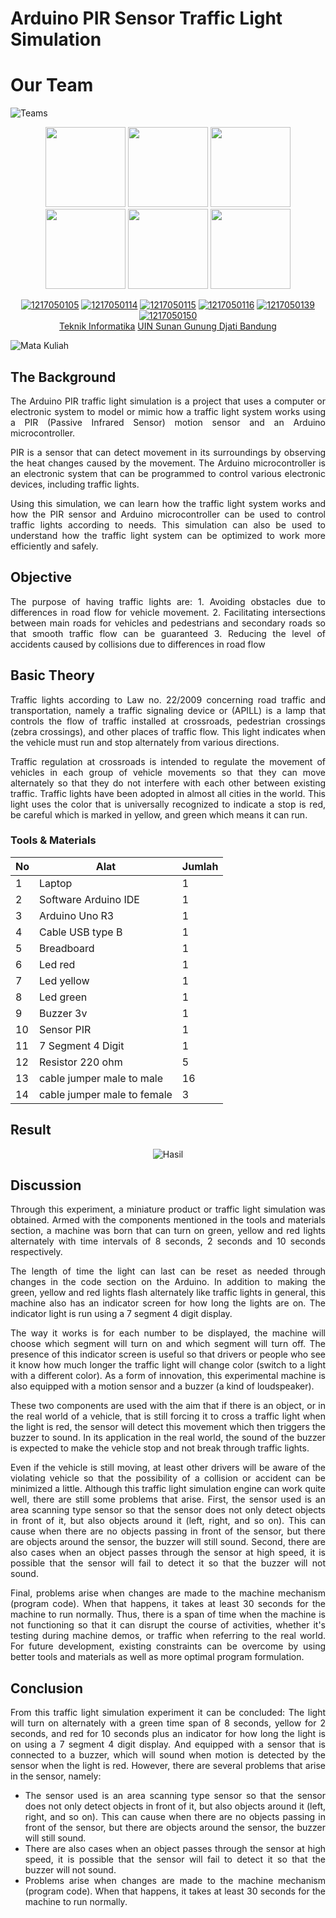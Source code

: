 # Arduino PIR Sensor Traffic Light Simulation

# Our Team
![Teams](https://img.shields.io/badge/Our%20Team-Team%208-blue)
<div align='center'>

<img src="https://instagram.fbdo9-1.fna.fbcdn.net/v/t51.2885-19/316864922_1852472991793656_7657030429392711616_n.jpg?stp=dst-jpg_s150x150&_nc_ht=instagram.fbdo9-1.fna.fbcdn.net&_nc_cat=100&_nc_ohc=6bShSt9gUl4AX_M78Bm&edm=ACWDqb8BAAAA&ccb=7-5&oh=00_AfCziw5_QgvYOAJmLqITmckwraFY2nNmK67bycs9NO0Slg&oe=63AB8F6B&_nc_sid=1527a3" width="128"/>
<img src="https://instagram.fbdo9-1.fna.fbcdn.net/v/t51.2885-19/239296862_976388269592842_7701204130071488712_n.jpg?stp=dst-jpg_s150x150&_nc_ht=instagram.fbdo9-1.fna.fbcdn.net&_nc_cat=110&_nc_ohc=7qnK_dO4vxYAX8Qq-eg&edm=ACWDqb8BAAAA&ccb=7-5&oh=00_AfDDRNqpSRtEau4Dthkfusr47LxjDUIjMYq4qJ2vysWC9Q&oe=63AC2FA8&_nc_sid=1527a3" width="128"/>
<img src="https://instagram.fbdo9-1.fna.fbcdn.net/v/t51.2885-19/298800735_1702441283465972_5123534441493860289_n.jpg?stp=dst-jpg_s150x150&_nc_ht=instagram.fbdo9-1.fna.fbcdn.net&_nc_cat=108&_nc_ohc=lxBq-jRc0BwAX_Prvzg&edm=AOQ1c0wBAAAA&ccb=7-5&oh=00_AfCMJNEv98taiCf35VuJJXtgD7qc7k9leov0Pwk93RpMGg&oe=63AB7076&_nc_sid=8fd12b" width="128"/>
<img src="https://instagram.fbdo9-1.fna.fbcdn.net/v/t51.2885-19/240412328_231453238899768_7360240309109024593_n.jpg?stp=dst-jpg_s150x150&_nc_ht=instagram.fbdo9-1.fna.fbcdn.net&_nc_cat=100&_nc_ohc=bVMASqiOYgYAX9QrEgY&edm=AOQ1c0wBAAAA&ccb=7-5&oh=00_AfDuNhEN74y5eUS1QenKgk7DUnvrNYZZqNoJfAc1RfVniw&oe=63AC7D08&_nc_sid=8fd12b" width="128"/>
<img src="https://instagram.fbdo9-1.fna.fbcdn.net/v/t51.2885-19/318978136_872552893784165_6489473548612371827_n.jpg?stp=dst-jpg_s150x150&_nc_ht=instagram.fbdo9-1.fna.fbcdn.net&_nc_cat=105&_nc_ohc=eDQ857ya1K0AX_9D15I&edm=AOQ1c0wBAAAA&ccb=7-5&oh=00_AfBn8st5uWjbXy6W7BZ8YHCvKfy54vQU5rLDKukVH_Bm9Q&oe=63AC776F&_nc_sid=8fd12b" width="128"/>
<img src="https://instagram.fsoc1-2.fna.fbcdn.net/v/t51.2885-19/44884218_345707102882519_2446069589734326272_n.jpg?_nc_ht=instagram.fsoc1-2.fna.fbcdn.net&_nc_cat=1&_nc_ohc=jqZ-jpn127kAX-ia39c&edm=AJ9x6zYBAAAA&ccb=7-5&ig_cache_key=YW5vbnltb3VzX3Byb2ZpbGVfcGlj.2-ccb7-5&oh=00_AfCRXkbWMaSWp57nhNyYuSiSkZ_tOPT0fKnUitewcHjCSQ&oe=63AC4F4F&_nc_sid=cff2a4" width="128"/>

<br>

[![1217050105](https://img.shields.io/badge/105-Muhammad%20Zaky%20M%20S-blue)]() [![1217050114](https://img.shields.io/badge/114-Pancadrya%20Y%20P-blue)](https://github.com/Pancadrya) [![1217050115](https://img.shields.io/badge/115-Pitriani-blue)]() 
  [![1217050116](https://img.shields.io/badge/116-Raden%20Ibnu%20H%20W-blue)](https://github.com/hagendodo) [![1217050139](https://img.shields.io/badge/139-Vina%20Patricia-blue)]() [![1217050150](https://img.shields.io/badge/150-Ravigo%20Haykal%20A-blue)]()
  <br> [Teknik Informatika](http://if.uinsgd.ac.id/) [UIN Sunan Gunung Djati Bandung](https://uinsgd.ac.id/) 

</div>

![Mata Kuliah](https://img.shields.io/badge/Mata%20Kuliah-Organisasi%20dan%20Arsitektur%20Komputer-green)
## The Background
<div align="justify">
The Arduino PIR traffic light simulation is a project that uses a computer or electronic system to model or mimic how a traffic light system works using a PIR (Passive Infrared Sensor) motion sensor and an Arduino microcontroller.

PIR is a sensor that can detect movement in its surroundings by observing the heat changes caused by the movement. The Arduino microcontroller is an electronic system that can be programmed to control various electronic devices, including traffic lights.

Using this simulation, we can learn how the traffic light system works and how the PIR sensor and Arduino microcontroller can be used to control traffic lights according to needs. This simulation can also be used to understand how the traffic light system can be optimized to work more efficiently and safely.
</div>

## Objective
<div align="justify">
The purpose of having traffic lights are:
1. Avoiding obstacles due to differences in road flow for vehicle movement. 
2. Facilitating intersections between main roads for vehicles and pedestrians and secondary roads so that smooth traffic flow can be guaranteed 
3. Reducing the level of accidents caused by collisions due to differences in road flow
</div>

## Basic Theory
<div align="justify">
Traffic lights according to Law no. 22/2009 concerning road traffic and transportation, namely a traffic signaling device or (APILL) is a lamp that controls the flow of traffic installed at crossroads, pedestrian crossings (zebra crossings), and other places of traffic flow. This light indicates when the vehicle must run and stop alternately from various directions. 

Traffic regulation at crossroads is intended to regulate the movement of vehicles in each group of vehicle movements so that they can move alternately so that they do not interfere with each other between existing traffic. Traffic lights have been adopted in almost all cities in the world. This light uses the color that is universally recognized to indicate a stop is red, be careful which is marked in yellow, and green which means it can run. 
<div>

### Tools & Materials
| No  | Alat | Jumlah |
| ------------- | ------------- | ------------- |
| 1 |Laptop | 1 |
| 2 |Software Arduino IDE | 1 |
| 3 |Arduino Uno R3 | 1 |
| 4 |Cable USB type B | 1 |
| 5 |Breadboard | 1 |
| 6 |Led red | 1 |
| 7 |Led yellow | 1 |
| 8 |Led green | 1 |
| 9 |Buzzer 3v | 1 |
| 10 |Sensor PIR | 1 |
| 11 |7 Segment 4 Digit | 1 |
| 12 |Resistor 220 ohm | 5 |
| 13 |cable jumper male to male | 16 |
| 14 |cable jumper male to female | 3 |

## Result
<div align="center">

![Hasil](https://miro.medium.com/max/828/0*QB1dxamMZmcAi8--)

</div>

## Discussion
<div align="justify">
Through this experiment, a miniature product or traffic light simulation was obtained. Armed with the components mentioned in the tools and materials section, a machine was born that can turn on green, yellow and red lights alternately with time intervals of 8 seconds, 2 seconds and 10 seconds respectively. 

The length of time the light can last can be reset as needed through changes in the code section on the Arduino. In addition to making the green, yellow and red lights flash alternately like traffic lights in general, this machine also has an indicator screen for how long the lights are on. The indicator light is run using a 7 segment 4 digit display. 

The way it works is for each number to be displayed, the machine will choose which segment will turn on and which segment will turn off. The presence of this indicator screen is useful so that drivers or people who see it know how much longer the traffic light will change color (switch to a light with a different color). As a form of innovation, this experimental machine is also equipped with a motion sensor and a buzzer (a kind of loudspeaker). 

These two components are used with the aim that if there is an object, or in the real world of a vehicle, that is still forcing it to cross a traffic light when the light is red, the sensor will detect this movement which then triggers the buzzer to sound. In its application in the real world, the sound of the buzzer is expected to make the vehicle stop and not break through traffic lights.

Even if the vehicle is still moving, at least other drivers will be aware of the violating vehicle so that the possibility of a collision or accident can be minimized a little. Although this traffic light simulation engine can work quite well, there are still some problems that arise. First, the sensor used is an area scanning type sensor so that the sensor does not only detect objects in front of it, but also objects around it (left, right, and so on). 
This can cause when there are no objects passing in front of the sensor, but there are objects around the sensor, the buzzer will still sound. Second, there are also cases when an object passes through the sensor at high speed, it is possible that the sensor will fail to detect it so that the buzzer will not sound. 

Final, problems arise when changes are made to the machine mechanism (program code). When that happens, it takes at least 30 seconds for the machine to run normally. Thus, there is a span of time when the machine is not functioning so that it can disrupt the course of activities, whether it's testing during machine demos, or traffic when referring to the real world. For future development, existing constraints can be overcome by using better tools and materials as well as more optimal program formulation.
</div>

## Conclusion
<div align="justify">

From this traffic light simulation experiment it can be concluded:
The light will turn on alternately with a green time span of 8 seconds, yellow for 2 seconds, and red for 10 seconds plus an indicator for how long the light is on using a 7 segment 4 digit display. And equipped with a sensor that is connected to a buzzer, which will sound when motion is detected by the sensor when the light is red. However, there are several problems that arise in the sensor, namely:

- The sensor used is an area scanning type sensor so that the sensor does not only detect objects in front of it, but also objects around it (left, right, and so on). This can cause when there are no objects passing in front of the sensor, but there are objects around the sensor, the buzzer will still sound.
- There are also cases when an object passes through the sensor at high speed, it is possible that the sensor will fail to detect it so that the buzzer will not sound.
- Problems arise when changes are made to the machine mechanism (program code). When that happens, it takes at least 30 seconds for the machine to run normally.

</div>
